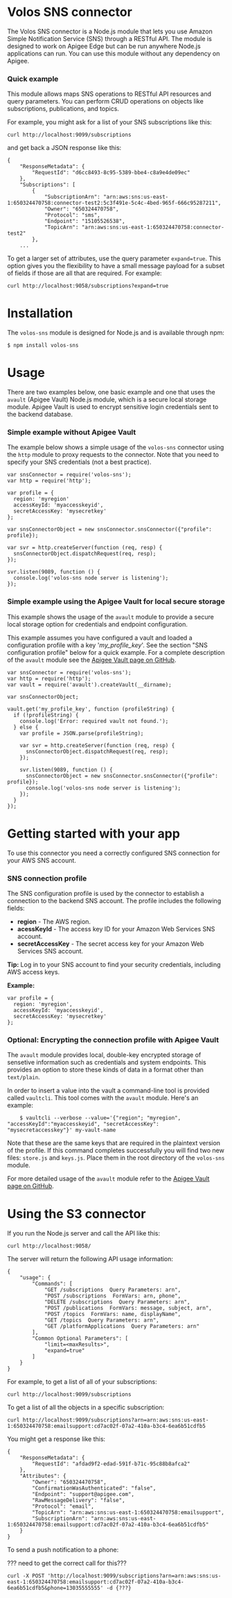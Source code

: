 # Volos SNS connector

The Volos SNS connector is a Node.js module that lets you use Amazon Simple Notification Service (SNS) through a RESTful API. The module is designed to work on Apigee Edge but can be run anywhere Node.js applications can run.  You can use this module without any dependency on Apigee.

### Quick example

This module allows maps SNS operations to RESTful API resources and query parameters. You can perform CRUD operations on objects like subscriptions, publications, and topics. 

For example, you might ask for a list of your SNS subscriptions like this:

``curl http://localhost:9099/subscriptions``

and get back a JSON response like this:

```
{
    "ResponseMetadata": {
        "RequestId": "d6cc8493-8c95-5389-bbe4-c8a9e4de09ec"
    },
    "Subscriptions": [
        {
            "SubscriptionArn": "arn:aws:sns:us-east-1:650324470758:connector-test2:5c3f491e-5c4c-4bed-965f-666c95287211",
            "Owner": "650324470758",
            "Protocol": "sms",
            "Endpoint": "15105526538",
            "TopicArn": "arn:aws:sns:us-east-1:650324470758:connector-test2"
        },
    ...
```

To get a larger set of attributes, use the query parameter ``expand=true``.  This option gives you the flexibility to have a small message payload for a subset of fields if those are all that are required. For example:

``curl http://localhost:9058/subscriptions?expand=true``

# Installation

The ``volos-sns`` module is designed for Node.js and is available through npm:

```
$ npm install volos-sns
```

# Usage

There are two examples below, one basic example and one that uses the ``avault`` (Apigee Vault) Node.js module, which is a secure local storage module. Apigee Vault is used to encrypt sensitive login credentials sent to the backend database.

### Simple example without Apigee Vault

The example below shows a simple usage of the ``volos-sns`` connector using the ``http`` module to proxy requests to the connector.  Note that you need to specify your SNS credentials (not a best practice).


```
var snsConnector = require('volos-sns');
var http = require('http');

var profile = {
  region: 'myregion'
  accessKeyId: 'myaccesskeyid',
  secretAccessKey: 'mysecretkey'
};

var snsConnectorObject = new snsConnector.snsConnector({"profile": profile});

var svr = http.createServer(function (req, resp) {
  snsConnectorObject.dispatchRequest(req, resp);
});

svr.listen(9089, function () {
  console.log('volos-sns node server is listening');
});

```


### Simple example using the Apigee Vault for local secure storage

This example shows the usage of the ``avault`` module to provide a secure local storage option for credentials and endpoint configuration.  

This example assumes you have configured a vault and loaded a configuration profile with a key '*my_profile_key*'. See the section "SNS configuration profile" below for a quick example. For a complete description of the ``avault`` module see the [Apigee Vault page on GitHub](https://github.com/apigee-127/avault). 

```
var snsConnector = require('volos-sns');
var http = require('http');
var vault = require('avault').createVault(__dirname);

var snsConnectorObject;

vault.get('my_profile_key', function (profileString) {
  if (!profileString) {
    console.log('Error: required vault not found.');
  } else {
    var profile = JSON.parse(profileString);

    var svr = http.createServer(function (req, resp) {
      snsConnectorObject.dispatchRequest(req, resp);
    });

    svr.listen(9089, function () {
      snsConnectorObject = new snsConnector.snsConnector({"profile": profile});
      console.log('volos-sns node server is listening');
    });
  }
});
```


# Getting started with your app

To use this connector you need a correctly configured SNS connection for your AWS SNS account. 

### SNS connection profile

The SNS configuration profile is used by the connector to establish a connection to the backend SNS account. The profile includes the following fields:

* **region** - The AWS region. 
* **acessKeyId** - The access key ID for your Amazon Web Services SNS account.
* **secretAccessKey** - The secret access key for your Amazon Web Services SNS account. 

**Tip:** Log in to your SNS account to find your security credentials, including AWS access keys.

**Example:**
```
var profile = {
  region: 'myregion',
  accessKeyId: 'myaccesskeyid',
  secretAccessKey: 'mysecretkey'
};
```

### Optional: Encrypting the connection profile with Apigee Vault 

The ``avault`` module provides local, double-key encrypted storage of sensetive information such as credentials and system endpoints.  This provides an option to store these kinds of data in a format other than `text/plain`.

In order to insert a value into the vault a command-line tool is provided called `vaultcli`.  This tool comes with the `avault` module.  Here's an example:

```
    $ vaultcli --verbose --value='{"region"; "myregion", "accessKeyId":"myaccesskeyid", "secretAccessKey": "mysecretaccesskey"}' my-vault-name
```

Note that these are the same keys that are required in the plaintext version of the profile.  If this command completes successfully you will find two new files: `store.js` and `keys.js`. Place them in the root directory of the ``volos-sns`` module. 

For more detailed usage of the `avault` module refer to the [Apigee Vault page on GitHub](https://github.com/apigee-127/avault). 

# Using the S3 connector

If you run the Node.js server and call the API like this:

``curl http://localhost:9058/``

The server will return the following API usage information:


```
{
    "usage": {
        "Commands": [
            "GET /subscriptions  Query Parameters: arn",
            "POST /subscriptions  FormVars: arn, phone",
            "DELETE /subscriptions  Query Parameters: arn",
            "POST /publications  FormVars: message, subject, arn",
            "POST /topics  FormVars: name, displayName",
            "GET /topics  Query Parameters: arn",
            "GET /platformApplications  Query Parameters: arn"
        ],
        "Common Optional Parameters": [
            "limit=<maxResults>",
            "expand=true"
        ]
    }
}
```


For example, to get a list of all of your subscriptions:

``curl http://localhost:9099/subscriptions``

To get a list of all the objects in a specific subscription:

``curl http://localhost:9099/subscriptions?arn=arn:aws:sns:us-east-1:650324470758:emailsupport:cd7ac02f-07a2-410a-b3c4-6ea6b51cdfb5``

You might get a response like this:

````
{
    "ResponseMetadata": {
        "RequestId": "afdad9f2-edad-591f-b71c-95c88b8afca2"
    },
    "Attributes": {
        "Owner": "650324470758",
        "ConfirmationWasAuthenticated": "false",
        "Endpoint": "support@apigee.com",
        "RawMessageDelivery": "false",
        "Protocol": "email",
        "TopicArn": "arn:aws:sns:us-east-1:650324470758:emailsupport",
        "SubscriptionArn": "arn:aws:sns:us-east-1:650324470758:emailsupport:cd7ac02f-07a2-410a-b3c4-6ea6b51cdfb5"
    }
}
````


To send a push notification to a phone:

??? need to get the correct call for this???

``curl -X POST 'http://localhost:9099/subscriptions?arn=arn:aws:sns:us-east-1:650324470758:emailsupport:cd7ac02f-07a2-410a-b3c4-6ea6b51cdfb5&phone=13035555555' -d {???} ``











